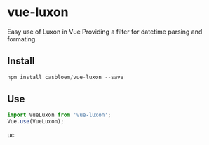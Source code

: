 # vue-luxon
Easy use of Luxon in Vue
Providing a filter for datetime parsing and formating.

## Install
```javascript
npm install casbloem/vue-luxon --save
```

## Use
```javascript
import VueLuxon from 'vue-luxon';
Vue.use(VueLuxon);
```

uc
